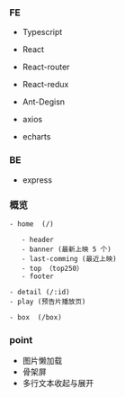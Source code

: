 ### FE

- Typescript


- React
- React-router
- React-redux

- Ant-Degisn

- axios

- echarts

### BE

- express




### 概览

```
- home  (/)

   - header
   - banner (最新上映 5 个)
   - last-comming (最近上映)
   - top （top250）
   - footer

- detail (/:id)
- play (预告片播放页)  

- box  (/box)

```

### point

- 图片懒加载
- 骨架屏
- 多行文本收起与展开
